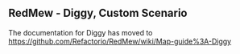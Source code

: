 ## RedMew - Diggy, Custom Scenario

The documentation for Diggy has moved to https://github.com/Refactorio/RedMew/wiki/Map-guide%3A-Diggy
